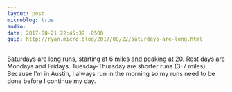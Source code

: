 ```yaml
---
layout: post
microblog: true
audio: 
date: 2017-08-21 22:45:39 -0500
guid: http://ryan.micro.blog/2017/08/22/saturdays-are-long.html
---
```

Saturdays are long runs, starting at 6 miles and peaking at 20. Rest days are Mondays and Fridays. Tuesday-Thursday are shorter runs (3-7 miles). Because I'm in Austin, I always run in the morning so my runs need to be done before I continue my day. 

